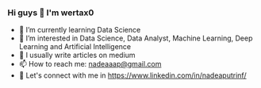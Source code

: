 ### Hi guys 👋 I'm wertax0

- 🌱 I’m currently learning Data Science
- 👀 I’m interested in Data Science, Data Analyst, Machine Learning, Deep Learning and Artificial Intelligence
- 📝 I usually write articles on medium
- 📫 How to reach me: nadeaaap@gmail.com
- 📄 Let's connect with me in https://www.linkedin.com/in/nadeaputrinf/

